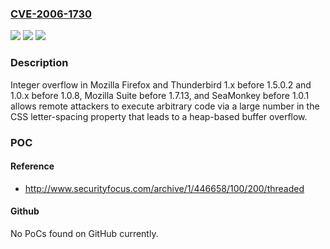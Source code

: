 ### [CVE-2006-1730](https://cve.mitre.org/cgi-bin/cvename.cgi?name=CVE-2006-1730)
![](https://img.shields.io/static/v1?label=Product&message=n%2Fa&color=blue)
![](https://img.shields.io/static/v1?label=Version&message=n%2Fa&color=blue)
![](https://img.shields.io/static/v1?label=Vulnerability&message=n%2Fa&color=brighgreen)

### Description

Integer overflow in Mozilla Firefox and Thunderbird 1.x before 1.5.0.2 and 1.0.x before 1.0.8, Mozilla Suite before 1.7.13, and SeaMonkey before 1.0.1 allows remote attackers to execute arbitrary code via a large number in the CSS letter-spacing property that leads to a heap-based buffer overflow.

### POC

#### Reference
- http://www.securityfocus.com/archive/1/446658/100/200/threaded

#### Github
No PoCs found on GitHub currently.

